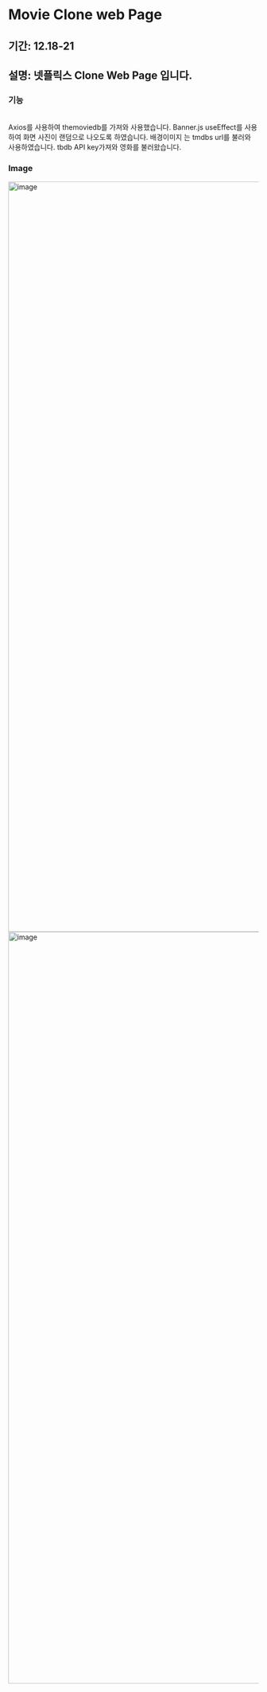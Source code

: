 ### <h1>Movie Clone web Page</h1>
## 기간: 12.18-21
## 설명: 넷플릭스 Clone Web Page 입니다.

### 기능
</br>
Axios를 사용하여 themoviedb를 가져와 사용했습니다.
Banner.js  useEffect를 사용하여 화면 사진이 랜덤으로 나오도록 하였습니다.
배경이미지 는 tmdbs url를 불러와 사용하였습니다.
tbdb API key가져와 영화를 불러왔습니다.



</br>


### Image 
<img width="1509" alt="image" src="https://user-images.githubusercontent.com/103945773/209666161-8579ff26-b39a-40f0-a75b-8946ddb247b9.png">

<img width="1512" alt="image" src="https://user-images.githubusercontent.com/103945773/209668534-6e166f00-6e37-4eef-ad2c-ad31d1f8c16f.png">



